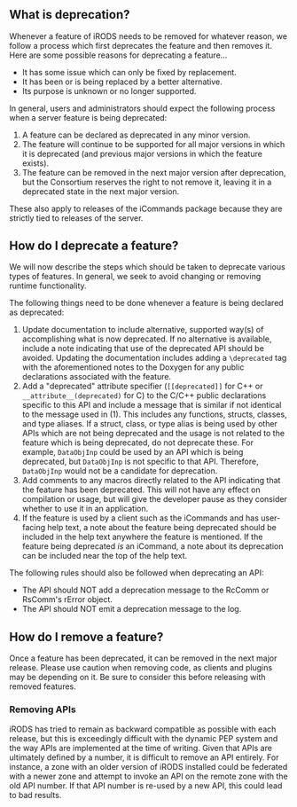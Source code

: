 #

## What is deprecation?

Whenever a feature of iRODS needs to be removed for whatever reason, we follow a process which first deprecates the feature and then removes it. Here are some possible reasons for deprecating a feature...

 - It has some issue which can only be fixed by replacement.
 - It has been or is being replaced by a better alternative.
 - Its purpose is unknown or no longer supported.

In general, users and administrators should expect the following process when a server feature is being deprecated:

 1. A feature can be declared as deprecated in any minor version.
 2. The feature will continue to be supported for all major versions in which it is deprecated (and previous major versions in which the feature exists).
 3. The feature can be removed in the next major version after deprecation, but the Consortium reserves the right to not remove it, leaving it in a deprecated state in the next major version.

These also apply to releases of the iCommands package because they are strictly tied to releases of the server.

## How do I deprecate a feature?

We will now describe the steps which should be taken to deprecate various types of features. In general, we seek to avoid changing or removing runtime functionality.

The following things need to be done whenever a feature is being declared as deprecated:

 1. Update documentation to include alternative, supported way(s) of accomplishing what is now deprecated. If no alternative is available, include a note indicating that use of the deprecated API should be avoided. Updating the documentation includes adding a `\deprecated` tag with the aforementioned notes to the Doxygen for any public declarations associated with the feature.
 2. Add a "deprecated" attribute specifier (`[[deprecated]]` for C++ or `__attribute__(deprecated)` for C) to the C/C++ public declarations specific to this API and include a message that is similar if not identical to the message used in (1). This includes any functions, structs, classes, and type aliases. If a struct, class, or type alias is being used by other APIs which are not being deprecated and the usage is not related to the feature which is being deprecated, do not deprecate these. For example, `DataObjInp` could be used by an API which is being deprecated, but `DataObjInp` is not specific to that API. Therefore, `DataObjInp` would not be a candidate for deprecation.
 3. Add comments to any macros directly related to the API indicating that the feature has been deprecated. This will not have any effect on compilation or usage, but will give the developer pause as they consider whether to use it in an application.
 4. If the feature is used by a client such as the iCommands and has user-facing help text, a note about the feature being deprecated should be included in the help text anywhere the feature is mentioned. If the feature being deprecated *is* an iCommand, a note about its deprecation can be included near the top of the help text.

The following rules should also be followed when deprecating an API:

 - The API should NOT add a deprecation message to the RcComm or RsComm's rError object.
 - The API should NOT emit a deprecation message to the log.

## How do I remove a feature?

Once a feature has been deprecated, it can be removed in the next major release. Please use caution when removing code, as clients and plugins may be depending on it. Be sure to consider this before releasing with removed features.

### Removing APIs

iRODS has tried to remain as backward compatible as possible with each release, but this is exceedingly difficult with the dynamic PEP system and the way APIs are implemented at the time of writing. Given that APIs are ultimately defined by a number, it is difficult to remove an API entirely. For instance, a zone with an older version of iRODS installed could be federated with a newer zone and attempt to invoke an API on the remote zone with the old API number. If that API number is re-used by a new API, this could lead to bad results.
